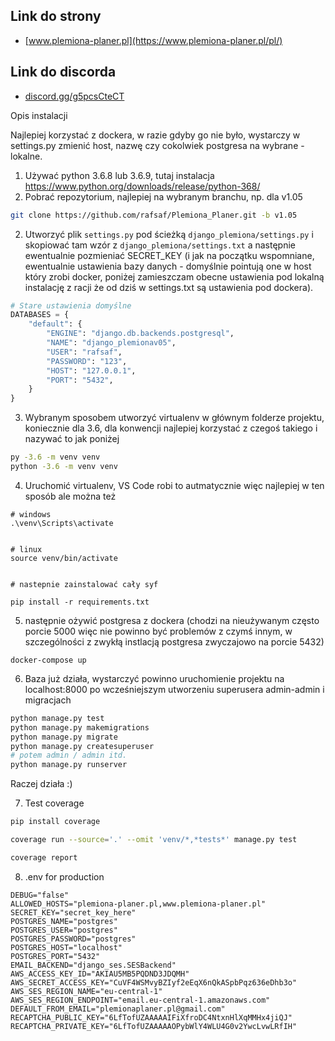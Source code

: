## Link do strony

- [www.plemiona-planer.pl](https://www.plemiona-planer.pl/pl/)

## Link do discorda

- [discord.gg/g5pcsCteCT](https://discord.gg/g5pcsCteCT)

Opis instalacji

Najlepiej korzystać z dockera, w razie gdyby go nie było, wystarczy w settings.py zmienić host, nazwę czy cokolwiek postgresa na wybrane - lokalne.

1. Używać python 3.6.8 lub 3.6.9, tutaj instalacja https://www.python.org/downloads/release/python-368/
2. Pobrać repozytorium, najlepiej na wybranym branchu, np. dla v1.05

```bash
git clone https://github.com/rafsaf/Plemiona_Planer.git -b v1.05
```

2. Utworzyć plik `settings.py` pod ścieżką `django_plemiona/settings.py` i skopiować tam wzór z `django_plemiona/settings.txt` a następnie ewentualnie pozmieniać SECRET_KEY (i jak na początku wspomniane, ewentualnie ustawienia bazy danych - domyślnie pointują one w host który zrobi docker, poniżej zamieszczam obecne ustawienia pod lokalną instalację z racji że od dziś w settings.txt są ustawienia pod dockera).

```python
# Stare ustawienia domyślne
DATABASES = {
    "default": {
        "ENGINE": "django.db.backends.postgresql",
        "NAME": "django_plemionav05",
        "USER": "rafsaf",
        "PASSWORD": "123",
        "HOST": "127.0.0.1",
        "PORT": "5432",
    }
}
```

3. Wybranym sposobem utworzyć virtualenv w głównym folderze projektu, koniecznie dla 3.6, dla konwencji najlepiej korzystać z czegoś takiego i nazywać to jak poniżej

```bash
py -3.6 -m venv venv
python -3.6 -m venv venv
```

4. Uruchomić virtualenv, VS Code robi to autmatycznie więc najlepiej w ten sposób ale można też

```
# windows
.\venv\Scripts\activate


# linux
source venv/bin/activate


# nastepnie zainstalować cały syf

pip install -r requirements.txt

```

5. następnie ożywić postgresa z dockera (chodzi na nieużywanym często porcie 5000 więc nie powinno być problemów z czymś innym, w szczególności z zwykłą instlacją postgresa zwyczajowo na porcie 5432)

```
docker-compose up
```

6. Baza już działa, wystarczyć powinno uruchomienie projektu na localhost:8000 po wcześniejszym utworzeniu superusera admin-admin i migracjach

```bash
python manage.py test
python manage.py makemigrations
python manage.py migrate
python manage.py createsuperuser
# potem admin / admin itd.
python manage.py runserver

```

Raczej działa :)

7. Test coverage

```bash
pip install coverage

coverage run --source='.' --omit 'venv/*,*tests*' manage.py test

coverage report
```

8. .env for production
```
DEBUG="false"
ALLOWED_HOSTS="plemiona-planer.pl,www.plemiona-planer.pl"
SECRET_KEY="secret_key_here"
POSTGRES_NAME="postgres"
POSTGRES_USER="postgres"
POSTGRES_PASSWORD="postgres"
POSTGRES_HOST="localhost"
POSTGRES_PORT="5432"
EMAIL_BACKEND="django_ses.SESBackend"
AWS_ACCESS_KEY_ID="AKIAU5MB5PQDND3JDQMH"
AWS_SECRET_ACCESS_KEY="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"
AWS_SES_REGION_NAME="eu-central-1"
AWS_SES_REGION_ENDPOINT="email.eu-central-1.amazonaws.com"
DEFAULT_FROM_EMAIL="plemionaplaner.pl@gmail.com"
RECAPTCHA_PUBLIC_KEY="6LfTofUZAAAAAIFiXfroDC4NtxnHlXqMMHx4jiQJ"
RECAPTCHA_PRIVATE_KEY="6LfTofUZAAAAAOPybWlY4WLU4G0v2YwcLvwLRfIH"
```
